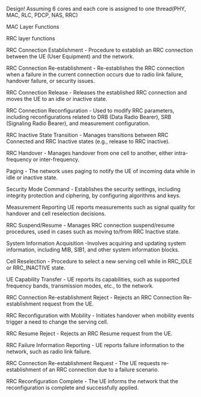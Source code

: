 Design!
Assuming 6 cores and each core is assigned to one thread(PHY, MAC, RLC, PDCP, NAS, RRC)

MAC Layer Functions

RRC layer functions

RRC Connection Establishment - Procedure to establish an RRC connection between the UE (User Equipment) and the network.

RRC Connection Re-establishment - Re-establishes the RRC connection when a failure in the current connection occurs due to radio link failure, handover failure, or security issues.

RRC Connection Release - Releases the established RRC connection and moves the UE to an idle or inactive state.

RRC Connection Reconfiguration - Used to modify RRC parameters, including reconfigurations related to DRB (Data Radio Bearer), SRB (Signaling Radio Bearer), and measurement configuration.

RRC Inactive State Transition - Manages transitions between RRC Connected and RRC Inactive states (e.g., release to RRC inactive).

RRC Handover - Manages handover from one cell to another, either intra-frequency or inter-frequency.

Paging - The network uses paging to notify the UE of incoming data while in idle or inactive state.

Security Mode Command - Establishes the security settings, including integrity protection and ciphering, by configuring algorithms and keys.

Measurement Reporting
UE reports measurements such as signal quality for handover and cell reselection decisions.

RRC Suspend/Resume - Manages RRC connection suspend/resume procedures, used in cases such as moving to/from RRC Inactive state.

System Information Acquisition -Involves acquiring and updating system information, including MIB, SIB1, and other system information blocks.

Cell Reselection - Procedure to select a new serving cell while in RRC_IDLE or RRC_INACTIVE state.

UE Capability Transfer - UE reports its capabilities, such as supported frequency bands, transmission modes, etc., to the network.

RRC Connection Re-establishment Reject - Rejects an RRC Connection Re-establishment request from the UE.


RRC Reconfiguration with Mobility - Initiates handover when mobility events trigger a need to change the serving cell.


RRC Resume Reject - Rejects an RRC Resume request from the UE.


RRC Failure Information Reporting - UE reports failure information to the network, such as radio link failure.

RRC Connection Re-establishment Request - The UE requests re-establishment of an RRC connection due to a failure scenario.

RRC Reconfiguration Complete - The UE informs the network that the reconfiguration is complete and successfully applied.
